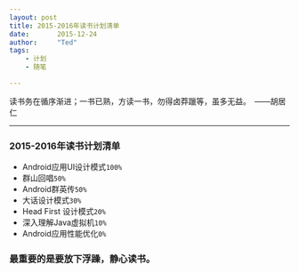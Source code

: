 ```yaml
---
layout: post
title: 2015-2016年读书计划清单
date:       2015-12-24
author:     "Ted"
tags:
    - 计划
    - 随笔

---
```


读书务在循序渐进；一书已熟，方读一书，勿得卤莽躐等，虽多无益。　——胡居仁

---

### 2015-2016年读书计划清单  
- Android应用UI设计模式`100%` 
- 群山回唱`50%`
- Android群英传`50%`
- 大话设计模式`30%`
- Head First 设计模式`20%`
- 深入理解Java虚拟机`10%`
- Android应用性能优化`0%`

### 最重要的是要放下浮躁，静心读书。